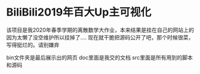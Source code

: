 # BiliBili2019年百大Up主可视化
该项目是我2020年春季学期的离散数学大作业，本来结果是挂在自己的网站上的
因为太懒了没空维护所以挂掉了....
现在就干脆把源码公开了吧，那个时候很菜，写得挺烂的。请别嫌弃

bin文件夹是最后展示出的网页
doc里面是我交的文档
src里面是所有用到的脚本和源码